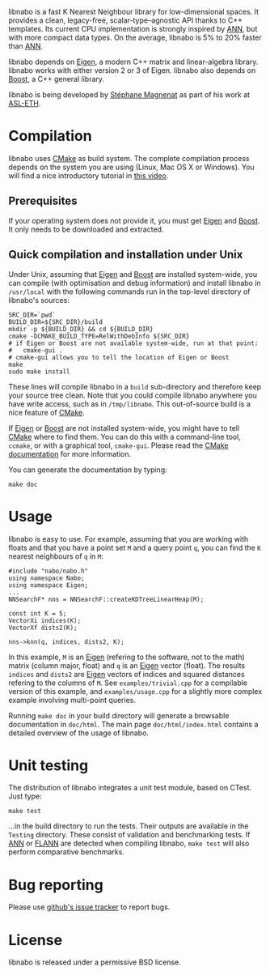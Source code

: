 libnabo is a fast K Nearest Neighbour library for low-dimensional spaces.
It provides a clean, legacy-free, scalar-type–agnostic API thanks to C++ templates.
Its current CPU implementation is strongly inspired by [ANN], but with more compact data types.
On the average, libnabo is 5% to 20% faster than [ANN].

libnabo depends on [Eigen], a modern C++ matrix and linear-algebra library.
libnabo works with either version 2 or 3 of Eigen.
libnabo also depends on [Boost], a C++ general library.

libnabo is being developed by [Stéphane Magnenat](http://stephane.magnenat.net) as part of his work at [ASL-ETH](http://www.asl.ethz.ch).


Compilation
===========

libnabo uses [CMake] as build system.
The complete compilation process depends on the system you are using (Linux, Mac OS X or Windows).
You will find a nice introductory tutorial in [this video](http://www.youtube.com/watch?v=CLvZTyji_Uw).

Prerequisites
-------------

If your operating system does not provide it, you must get [Eigen] and [Boost].
It only needs to be downloaded and extracted.

Quick compilation and installation under Unix
---------------------------------------------

Under Unix, assuming that [Eigen] and [Boost] are installed system-wide, you can compile (with optimisation and debug information) and install libnabo in `/usr/local` with the following commands run in the top-level directory of libnabo's sources:

	SRC_DIR=`pwd`
	BUILD_DIR=${SRC_DIR}/build
	mkdir -p ${BUILD_DIR} && cd ${BUILD_DIR}
	cmake -DCMAKE_BUILD_TYPE=RelWithDebInfo ${SRC_DIR}
	# if Eigen or Boost are not available system-wide, run at that point: 
	#   cmake-gui .
	# cmake-gui allows you to tell the location of Eigen or Boost
	make
	sudo make install

These lines will compile libnabo in a `build` sub-directory and therefore keep your source tree clean.
Note that you could compile libnabo anywhere you have write access, such as in `/tmp/libnabo`.
This out-of-source build is a nice feature of [CMake].

If [Eigen] or [Boost] are not installed system-wide, you might have to tell [CMake] where to find them.
You can do this with a command-line tool, `ccmake`, or with a graphical tool, `cmake-gui`.
Please read the [CMake documentation] for more information.

You can generate the documentation by typing:

	make doc

Usage
=====

libnabo is easy to use. For example, assuming that you are working with floats and that you have a point set `M` and a query point `q`, you can find the `K` nearest neighbours of `q` in `M`:

	#include "nabo/nabo.h"
	using namespace Nabo;
	using namespace Eigen;
	...
	NNSearchF* nns = NNSearchF::createKDTreeLinearHeap(M);
	
	const int K = 5;
	VectorXi indices(K);
	VectorXf dists2(K);
	
	nns->knn(q, indices, dists2, K);

In this example, `M` is an [Eigen] (refering to the software, not to the math) matrix (column major, float) and `q` is an [Eigen] vector (float).
The results `indices` and `dists2` are [Eigen] vectors of indices and squared distances refering to the columns of `M`.
See `examples/trivial.cpp` for a compilable version of this example, and `examples/usage.cpp` for a slightly more complex example involving multi-point queries.

Running `make doc` in your build directory will generate a browsable documentation in `doc/html`.
The main page `doc/html/index.html` contains a detailed overview of the usage of libnabo.


Unit testing
============

The distribution of libnabo integrates a unit test module, based on CTest.
Just type:

	make test
   
...in the build directory to run the tests.
Their outputs are available in the `Testing` directory.
These consist of validation and benchmarking tests.
If [ANN] or [FLANN] are detected when compiling libnabo, `make test` will also perform comparative benchmarks.


Bug reporting
=============

Please use [github's issue tracker](http://github.com/ethz-asl/libnabo/issues) to report bugs.


License
=======

libnabo is released under a permissive BSD license.


[ANN]: http://www.cs.umd.edu/~mount/ANN
[FLANN]: http://www.cs.ubc.ca/~mariusm/index.php/FLANN/FLANN
[CMake]: http://www.cmake.org
[CMake documentation]: http://www.cmake.org/cmake/help/cmake2.6docs.html
[Eigen]: http://eigen.tuxfamily.org
[Boost]: http://www.boost.org